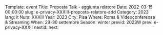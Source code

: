 Template: event
Title: Proposta Talk - aggiunta relatore
Date: 2022-03-15 00:00:00
slug: e-privacy-XXXIII-proposta-relatore-add
Category: 2023
lang: it
Num: XXXIII
Year: 2023
City: Pisa
Where: Roma & Videoconferenza & Streaming
When: 29-30 settembre
Season: winter
previd: 2023W
prev: e-privacy-XXXII
nextid:
next:


<script type="text/javascript" src="//pws.xed.it/form/generate.js?id=23"></script>
